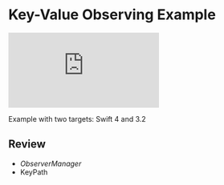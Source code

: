 # Key-Value Observing Example

![Blog article](http://aguilarpgc.com/2018/01/24/kvo.html)

Example with two targets: Swift 4 and 3.2

## Review 
* _ObserverManager_
* KeyPath
